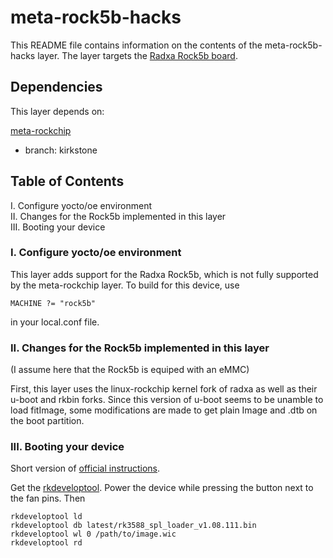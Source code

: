 # meta-rock5b-hacks

This README file contains information on the contents of the meta-rock5b-hacks layer.
The layer targets the [Radxa Rock5b board](https://wiki.radxa.com/Rock5/5b).

## Dependencies

This layer depends on:

[meta-rockchip](git://git.yoctoproject.org/meta-rockchip)
* branch: kirkstone

## Table of Contents

  I. Configure yocto/oe environment    
 II. Changes for the Rock5b implemented in this layer    
 III. Booting your device    

### I. Configure yocto/oe environment
This layer adds support for the Radxa Rock5b, which is not fully supported by
the meta-rockchip layer. To build for this device, use

```
MACHINE ?= "rock5b"
```

in your local.conf file.

### II. Changes for the Rock5b implemented in this layer
(I assume here that the Rock5b is equiped with an eMMC)

First, this layer uses the linux-rockchip kernel fork of radxa as well as their u-boot and rkbin forks. Since this version
of u-boot seems to be unamble to load fitImage, some modifications are made to get plain Image and .dtb on the boot partition.

### III. Booting your device
Short version of [official instructions](https://wiki.radxa.com/Rock5/install/usb-install-emmc).

Get the [rkdeveloptool](https://github.com/radxa/rkdeveloptool.git). Power the device while pressing the button next to the fan pins. Then
```
rkdeveloptool ld
rkdeveloptool db latest/rk3588_spl_loader_v1.08.111.bin
rkdeveloptool wl 0 /path/to/image.wic
rkdeveloptool rd
```
